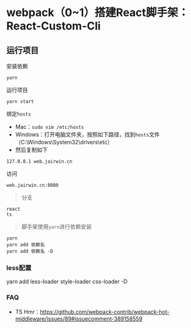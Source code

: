 # webpack（0~1）搭建React脚手架：React-Custom-Cli

## 运行项目

安装依赖
```
yarn
```
运行项目
```
yarn start
```
绑定`hosts`

- Mac：`sudo vim /etc/hosts`
- Windows：打开电脑文件夹，按照如下路径，找到`hosts`文件（C:\Windows\System32\drivers\etc）
- 然后复制如下

```
127.0.0.1 web.jairwin.cn
```

访问

```
web.jairwin.cn:8080
```

> 分支
```
react
ts
```

> 脚手架使用`yarn`进行依赖安装
```
yarn
yarn add 依赖名
yarn add 依赖名 -D
```

### less配置

yarn add less-loader style-loader css-loader -D

### FAQ
- TS Hmr：https://github.com/webpack-contrib/webpack-hot-middleware/issues/89#issuecomment-389158559
